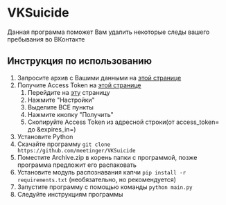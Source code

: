 # VKSuicide
Данная программа поможет Вам удалить некоторые следы вашего пребывания во ВКонтакте

## Инструкция по использованию 
1. Запросите архив с Вашими данными на [этой странице](https://vk.com/data_protection?section=rules&scroll_to_archive=1)
2. Получите Access Token на [этой странице](https://vkhost.github.io/)
   1. Перейдите на [эту](https://vkhost.github.io/) страницу
   2. Нажмите "Настройки"
   3. Выделите ВСЕ пункты
   4. Нажмите кнопку "Получить"
   5. Скопируйте Access Token из адресной строки(от access_token= до &expires_in=)
3. Установите Python
4. Скачайте программу `git clone https://github.com/meetinger/VKSuicide`
5. Поместите Archive.zip в корень папки с программой, позже программа предложит его распаковать
6. Установите модуль распознавания капчи `pip install -r requirements.txt` (необязательно, но рекомендуется)
7. Запустите программу с помощью команды `python main.py`
8. Следуйте инструкциям программы